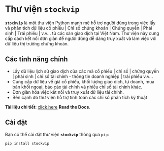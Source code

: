 # Thư viện `stockvip`

**`stockvip`** là một thư viện Python mạnh mẽ hỗ trợ người dùng trong việc lấy và phân tích dữ liệu cổ phiếu | Chỉ số chứng khoán | Chứng quyền | Phái sinh | Trái phiếu | v.v... từ các sàn giao dịch tại Việt Nam. Thư viện này cung cấp cách kết nối đơn giản để người dùng dễ dàng truy xuất và làm việc với dữ liệu thị trường chứng khoán.

## Các tính năng chính

- Lấy dữ liệu lịch sử giao dịch của các mã cổ phiếu | chỉ số | chứng quyền | phái sinh | chỉ số tài chính - thông tin doanh nghiệp | trái phiếu v.v...
- Cung cấp dữ liệu về giá cổ phiếu, khối lượng giao dịch, tự doanh, mua bán khối ngoại, báo cáo tài chính và nhiều chỉ số tài chính khác.
- Đơn giản hóa việc kết nối và truy xuất dữ liệu tài chính.
- Bên cạnh đó thư viện hỗ trợ tính toán các chỉ số phân tích kỹ thuật

**Tài liệu chi tiết**: [click here](https://stockvip.readthedocs.io/vi/latest/index.html) **Read the Docs**.

## Cài đặt

Bạn có thể cài đặt thư viện **`stockvip`** thông qua `pip`:

```bash
pip install stockvip
